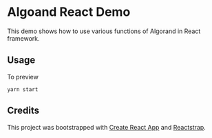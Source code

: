 # Algoand React Demo
This demo shows how to use various functions of Algorand in React framework.

## Usage
To preview
```
yarn start
```

## Credits
This project was bootstrapped with [Create React App](https://github.com/facebook/create-react-app) and [Reactstrap](https://reactstrap.github.io/).

